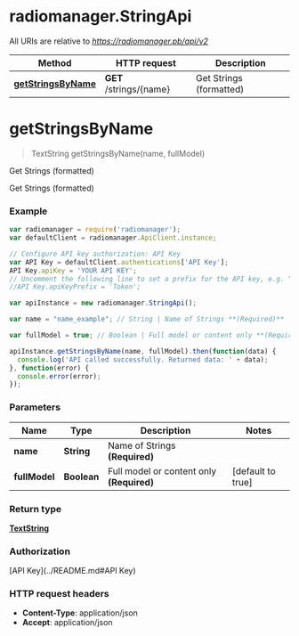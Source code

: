# radiomanager.StringApi

All URIs are relative to *https://radiomanager.pb/api/v2*

Method | HTTP request | Description
------------- | ------------- | -------------
[**getStringsByName**](StringApi.md#getStringsByName) | **GET** /strings/{name} | Get Strings (formatted)


<a name="getStringsByName"></a>
# **getStringsByName**
> TextString getStringsByName(name, fullModel)

Get Strings (formatted)

Get Strings (formatted)

### Example
```javascript
var radiomanager = require('radiomanager');
var defaultClient = radiomanager.ApiClient.instance;

// Configure API key authorization: API Key
var API Key = defaultClient.authentications['API Key'];
API Key.apiKey = 'YOUR API KEY';
// Uncomment the following line to set a prefix for the API key, e.g. "Token" (defaults to null)
//API Key.apiKeyPrefix = 'Token';

var apiInstance = new radiomanager.StringApi();

var name = "name_example"; // String | Name of Strings **(Required)**

var fullModel = true; // Boolean | Full model or content only **(Required)**

apiInstance.getStringsByName(name, fullModel).then(function(data) {
  console.log('API called successfully. Returned data: ' + data);
}, function(error) {
  console.error(error);
});

```

### Parameters

Name | Type | Description  | Notes
------------- | ------------- | ------------- | -------------
 **name** | **String**| Name of Strings **(Required)** | 
 **fullModel** | **Boolean**| Full model or content only **(Required)** | [default to true]

### Return type

[**TextString**](TextString.md)

### Authorization

[API Key](../README.md#API Key)

### HTTP request headers

 - **Content-Type**: application/json
 - **Accept**: application/json


